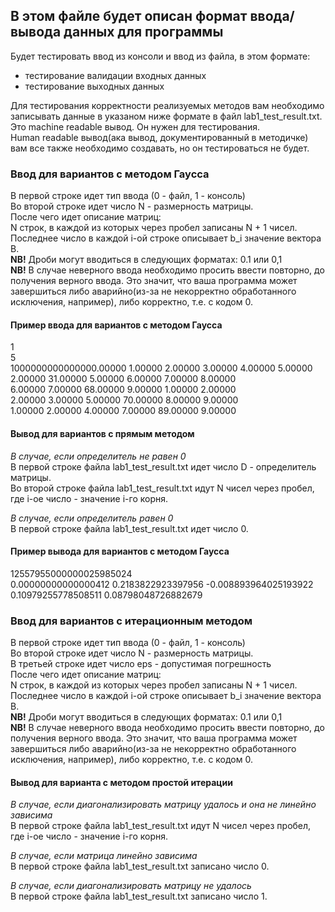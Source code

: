 ## В этом файле будет описан формат ввода/вывода данных для программы

Будет тестировать ввод из консоли и ввод из файла, в этом формате:
 + тестирование валидации входных данных
 + тестирование выходных данных

Для тестирования корректности реализуемых методов вам необходимо
записывать данные в указаном ниже формате в файл lab1_test_result.txt.\
Это machine readable вывод. Он нужен для тестирования.\
Human readable вывод(ака вывод, документированный в методичке)
вам все также необходимо создавать, но он тестироваться не будет.
### Ввод для вариантов с методом Гаусса
В первой строке идет тип ввода (0 - файл, 1 - консоль) \
Во второй строке идет число N - размерность матрицы. \
После чего идет описание матриц: \
N строк, в каждой из которых через пробел записаны N + 1 чисел. \
Последнее число в каждой i-ой строке описывает b_i значение вектора B. \
**NB!** Дроби могут вводиться в следующих форматах: 0.1 или 0,1 \
**NB!** В случае неверного ввода необходимо просить ввести повторно, до получения верного ввода.
Это значит, что ваша программа может завершиться либо аварийно(из-за не некорректно обработанного 
исключения, например), либо корректно, т.е. с кодом 0.

#### Пример ввода для вариантов с методом Гаусса
1\
5\
1000000000000000.00000 1.00000 2.00000 3.00000 4.00000 5.00000\
2.00000 31.00000 5.00000 6.00000 7.00000 8.00000\
6.00000 7.00000 68.00000 9.00000 1.00000 2.00000\
2.00000 3.00000 5.00000 70.00000 8.00000 9.00000\
1.00000 2.00000 4.00000 7.00000 89.00000 9.00000

#### Вывод для вариантов с прямым методом
*В случае, если определитель не равен 0*\
В первой строке файла lab1_test_result.txt идет число D - определитель матрицы. \
Во второй строке файла lab1_test_result.txt идут N чисел через пробел, где i-ое число - значение i-го корня.

*В случае, если определитель равен 0*\
В первой строке файла lab1_test_result.txt идет число 0.

#### Пример вывода для вариантов с методом Гаусса
12557955000000025985024 \
0.00000000000000412 0.2183822923397956 -0.008893964025193922 0.10979255778508511 0.08798048726882679

### Ввод для вариантов с итерационным методом
В первой строке идет тип ввода (0 - файл, 1 - консоль) \
Во второй строке идет число N - размерность матрицы. \
В третьей строке идет число eps - допустимая погрешность \
После чего идет описание матриц: \
N строк, в каждой из которых через пробел записаны N + 1 чисел. \
Последнее число в каждой i-ой строке описывает b_i значение вектора B. \
**NB!** Дроби могут вводиться в следующих форматах: 0.1 или 0,1 \
**NB!** В случае неверного ввода необходимо просить ввести повторно, до получения верного ввода.
Это значит, что ваша программа может завершиться либо аварийно(из-за не некорректно обработанного 
исключения, например), либо корректно, т.е. с кодом 0.

#### Вывод для варианта с методом простой итерации
*В случае, если диагонализировать матрицу удалось и она не линейно зависима*\
В первой строке файла lab1_test_result.txt идут N чисел через пробел, где i-ое число - значение i-го корня.

*В случае, если матрица линейно зависима*\
В первой строке файла lab1_test_result.txt записано число 0.

*В случае, если диагонализировать матрицу не удалось*\
В первой строке файла lab1_test_result.txt записано число 1.